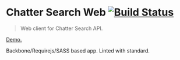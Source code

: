 # Chatter Search Web [![Build Status](https://travis-ci.org/chattersearch/chatter-search-bb.svg?branch=master)](https://travis-ci.org/chattersearch/chatter-search-bb)

> Web client for Chatter Search API.

[Demo.](https://chatter-search-bb.surge.sh/)

Backbone/Requirejs/SASS based app. Linted with standard.
